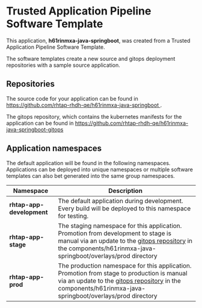 # Trusted Application Pipeline Software Template

This application, **h61rinmxa-java-springboot**, was created from a Trusted Application Pipeline Software Template.

The software templates create a new source and gitops deployment repositories with a sample source application. 

## Repositories

The source code for your application can be found in [https://github.com/rhtap-rhdh-qe/h61rinmxa-java-springboot ](https://github.com/rhtap-rhdh-qe/h61rinmxa-java-springboot ).
 
The gitops repository, which contains the kubernetes manifests for the application can be found in 
[https://github.com/rhtap-rhdh-qe/h61rinmxa-java-springboot-gitops ](https://github.com/rhtap-rhdh-qe/h61rinmxa-java-springboot-gitops ) 

## Application namespaces 

The default application will be found in the following namespaces. Applications can be deployed into unique namespaces or multiple software templates can also bet generated into the same group namespaces.  

|  Namespace   |  Description   |  
| -------- | -------- |   
| **rhtap-app-development** | The default application during development. Every build will be deployed to this namespace for testing. | 
| **rhtap-app-stage** | The staging namespace for this application. Promotion from development to stage is manual via an update to the [gitops repository](https://github.com/rhtap-rhdh-qe/h61rinmxa-java-springboot-gitops ) in the components/h61rinmxa-java-springboot/overlays/prod directory |  
| **rhtap-app-prod** | The production namespace for this application. Promotion from stage to production is manual via an update to the [gitops repository](https://github.com/rhtap-rhdh-qe/h61rinmxa-java-springboot-gitops ) in the components/h61rinmxa-java-springboot/overlays/prod directory | 